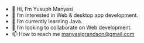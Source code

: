 - 👋 Hi, I’m Yusuph Manyasi
- 👀 I’m interested in Web & desktop app development.
- 🌱 I’m currently learning Java. 
- 💞️ I’m looking to collaborate on Web development.
- 📫 How to reach me manyasigrandson@gmail.com


